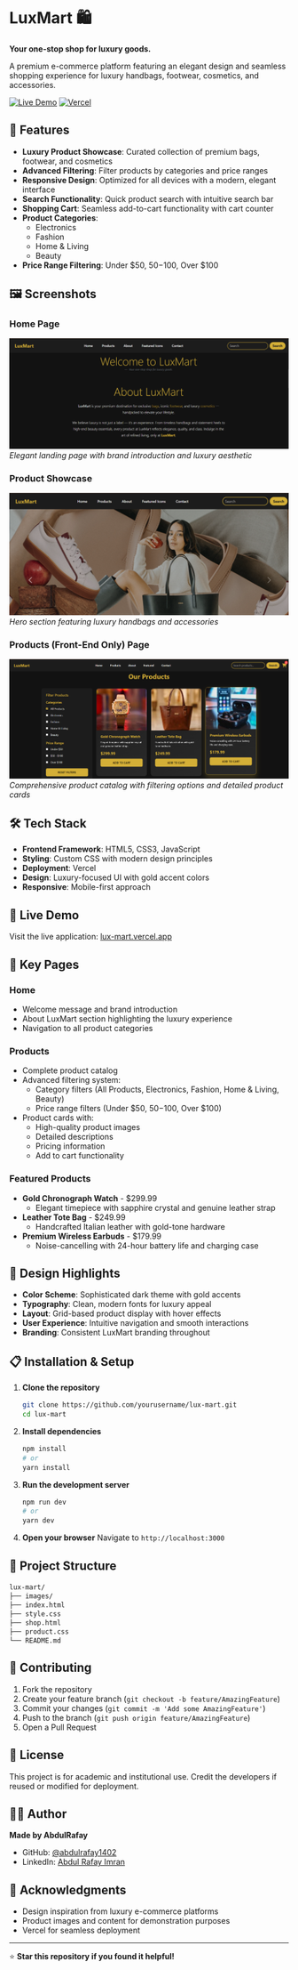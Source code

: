 # LuxMart 🛍️

**Your one-stop shop for luxury goods.**

A premium e-commerce platform featuring an elegant design and seamless shopping experience for luxury handbags, footwear, cosmetics, and accessories.

[![Live Demo](https://img.shields.io/badge/Live%20Demo-Visit%20Site-gold?style=for-the-badge)](https://lux-mart.vercel.app)
[![Vercel](https://img.shields.io/badge/Deployed%20on-Vercel-black?style=for-the-badge&logo=vercel)](https://vercel.com)

## 🌟 Features

- **Luxury Product Showcase**: Curated collection of premium bags, footwear, and cosmetics
- **Advanced Filtering**: Filter products by categories and price ranges
- **Responsive Design**: Optimized for all devices with a modern, elegant interface
- **Search Functionality**: Quick product search with intuitive search bar
- **Shopping Cart**: Seamless add-to-cart functionality with cart counter
- **Product Categories**: 
  - Electronics
  - Fashion
  - Home & Living
  - Beauty
- **Price Range Filtering**: Under $50, $50-$100, Over $100

## 🖼️ Screenshots

### Home Page
![Home Page](Images/Home-page.png)
*Elegant landing page with brand introduction and luxury aesthetic*

### Product Showcase
![Product Showcase](Images/Product-showcase.png)
*Hero section featuring luxury handbags and accessories*

### Products (Front-End Only) Page
![Products Page](Images/Products-page.png)
*Comprehensive product catalog with filtering options and detailed product cards*

## 🛠️ Tech Stack

- **Frontend Framework**: HTML5, CSS3, JavaScript
- **Styling**: Custom CSS with modern design principles
- **Deployment**: Vercel
- **Design**: Luxury-focused UI with gold accent colors
- **Responsive**: Mobile-first approach

## 🚀 Live Demo

Visit the live application: [lux-mart.vercel.app](https://lux-mart.vercel.app)

## 📱 Key Pages

### Home
- Welcome message and brand introduction
- About LuxMart section highlighting the luxury experience
- Navigation to all product categories

### Products
- Complete product catalog
- Advanced filtering system:
  - Category filters (All Products, Electronics, Fashion, Home & Living, Beauty)
  - Price range filters (Under $50, $50-$100, Over $100)
- Product cards with:
  - High-quality product images
  - Detailed descriptions
  - Pricing information
  - Add to cart functionality

### Featured Products
- **Gold Chronograph Watch** - $299.99
  - Elegant timepiece with sapphire crystal and genuine leather strap
- **Leather Tote Bag** - $249.99
  - Handcrafted Italian leather with gold-tone hardware
- **Premium Wireless Earbuds** - $179.99
  - Noise-cancelling with 24-hour battery life and charging case

## 🎨 Design Highlights

- **Color Scheme**: Sophisticated dark theme with gold accents
- **Typography**: Clean, modern fonts for luxury appeal
- **Layout**: Grid-based product display with hover effects
- **User Experience**: Intuitive navigation and smooth interactions
- **Branding**: Consistent LuxMart branding throughout

## 📋 Installation & Setup

1. **Clone the repository**
   ```bash
   git clone https://github.com/yourusername/lux-mart.git
   cd lux-mart
   ```

2. **Install dependencies**
   ```bash
   npm install
   # or
   yarn install
   ```

3. **Run the development server**
   ```bash
   npm run dev
   # or
   yarn dev
   ```

4. **Open your browser**
   Navigate to `http://localhost:3000`

## 📁 Project Structure

```
lux-mart/
├── images/
├── index.html
├── style.css
├── shop.html
├── product.css
└── README.md
```

## 🤝 Contributing

1. Fork the repository
2. Create your feature branch (`git checkout -b feature/AmazingFeature`)
3. Commit your changes (`git commit -m 'Add some AmazingFeature'`)
4. Push to the branch (`git push origin feature/AmazingFeature`)
5. Open a Pull Request

## 📄 License

This project is for academic and institutional use. Credit the developers if reused or modified for deployment.

## 👨‍💻 Author

**Made by AbdulRafay**
- GitHub: [@abdulrafay1402](https://github.com/abdulrafay1402)
- LinkedIn: [Abdul Rafay Imran](https://linkedin.com/in/abdulrafay-imran)

## 🙏 Acknowledgments

- Design inspiration from luxury e-commerce platforms
- Product images and content for demonstration purposes
- Vercel for seamless deployment

---

⭐ **Star this repository if you found it helpful!**
